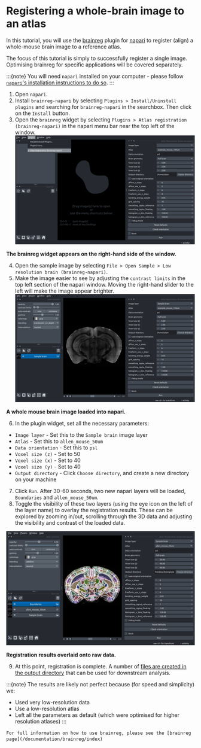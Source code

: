 # Registering a whole-brain image to an atlas

In this tutorial, you will use the [brainreg](/documentation/brainreg) plugin for [napari](https://napari.org) to 
register (align) a whole-mouse brain image to a reference atlas.

The focus of this tutorial is simply to successfully register a single image.
Optimising brainreg for specific applications will be covered separately. 

:::{note}
You will need `napari` installed on your computer - please follow [`napari`'s installation instructions to do so](https://napari.org/stable/tutorials/fundamentals/installation.html).
:::

1. Open `napari`.
2. Install `brainreg-napari` by selecting `Plugins > Install/Uninstall plugins` and searching for `brainreg-napari` in the searchbox. Then click on the `Install` button.
3. Open the `brainreg` widget by selecting `Plugins > Atlas registration (brainreg-napari)` in the napari menu bar near the top left of the window.
![brainreg widget](./images/brainreg-napari/plugin-menu-brainreg-napari.png)

**The brainreg widget appears on the right-hand side of the window.**

4. Open the sample image by selecting `File > Open Sample > Low resolution brain (brainreg-napari)`. 
5. Make the image easier to see by adjusting the `contrast limits` in the top left section of the napari window. Moving
the right-hand slider to the left will make the image appear brighter. 
![loaded image](./images/brainreg-napari/image-loaded-brainreg-napari.png)

**A whole mouse brain image loaded into napari.**


6. In the plugin widget, set all the necessary parameters:

* `Image layer` - Set this to the `Sample brain` image layer
* `Atlas` - Set this to `allen_mouse_50um`
* `Data orientation` - Set this to `psl`
* `Voxel size (z)` - Set to 50
* `Voxel size (x)` - Set to 40
* `Voxel size (y)` - Set to 40
* `Output directory` - Click `Choose directory`, and create a new directory on your machine

7. Click `Run`. After 30-60 seconds, two new napari layers will be loaded, `Boundaries` and `allen_mouse_50um`.
8. Toggle the visibility of these two layers (using the eye icon on the left of the layer name) to overlay the 
registration results. These can be explored by zooming in/out, scrolling through the 3D data and adjusting the 
visibility and contrast of the loaded data. 

![loaded image](./images/brainreg-napari/results-brainreg-napari.png)

**Registration results overlaid onto raw data.**

9. At this point, registration is complete. A number of 
[files are created in the output directory](documentation/brainreg/user-guide/output-files) that can be used for 
downstream analysis.

:::{note}
The results are likely not perfect because (for speed and simplicity) we:

* Used very low-resolution data
* Use a low-resolution atlas
* Left all the parameters as default (which were optimised for higher resolution atlases)
:::


```{hint}
For full information on how to use brainreg, please see the [brainreg page](/documentation/brainreg/index)
```